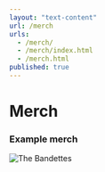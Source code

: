 ```yaml
---
layout: "text-content"
url: /merch
urls: 
  - /merch/
  - /merch/index.html
  - /merch.html
published: true
---
```




# Merch

### Example merch


![The Bandettes](/images/about.jpg)